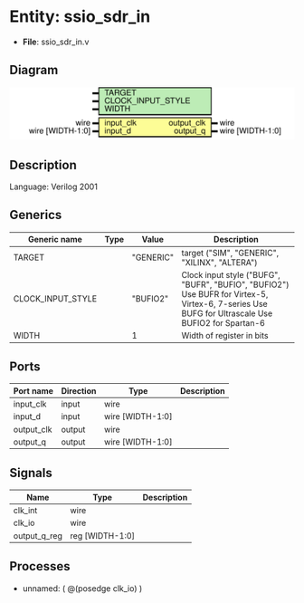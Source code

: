 # Entity: ssio_sdr_in

- **File**: ssio_sdr_in.v
## Diagram

![Diagram](ssio_sdr_in.svg "Diagram")
## Description

Language: Verilog 2001
 
## Generics

| Generic name      | Type | Value     | Description                                                                                                                                       |
| ----------------- | ---- | --------- | ------------------------------------------------------------------------------------------------------------------------------------------------- |
| TARGET            |      | "GENERIC" | target ("SIM", "GENERIC", "XILINX", "ALTERA")                                                                                                     |
| CLOCK_INPUT_STYLE |      | "BUFIO2"  | Clock input style ("BUFG", "BUFR", "BUFIO", "BUFIO2") Use BUFR for Virtex-5, Virtex-6, 7-series Use BUFG for Ultrascale Use BUFIO2 for Spartan-6  |
| WIDTH             |      | 1         | Width of register in bits                                                                                                                         |
## Ports

| Port name  | Direction | Type             | Description |
| ---------- | --------- | ---------------- | ----------- |
| input_clk  | input     | wire             |             |
| input_d    | input     | wire [WIDTH-1:0] |             |
| output_clk | output    | wire             |             |
| output_q   | output    | wire [WIDTH-1:0] |             |
## Signals

| Name         | Type            | Description |
| ------------ | --------------- | ----------- |
| clk_int      | wire            |             |
| clk_io       | wire            |             |
| output_q_reg | reg [WIDTH-1:0] |             |
## Processes
- unnamed: ( @(posedge clk_io) )
